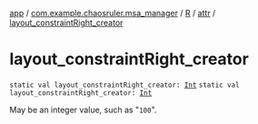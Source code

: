 [app](../../../index.md) / [com.example.chaosruler.msa_manager](../../index.md) / [R](../index.md) / [attr](index.md) / [layout_constraintRight_creator](.)

# layout_constraintRight_creator

`static val layout_constraintRight_creator: `[`Int`](https://kotlinlang.org/api/latest/jvm/stdlib/kotlin/-int/index.html)
`static val layout_constraintRight_creator: `[`Int`](https://kotlinlang.org/api/latest/jvm/stdlib/kotlin/-int/index.html)

May be an integer value, such as "`100`".

